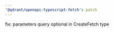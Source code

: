```yaml
---
'@qdrant/openapi-typescript-fetch': patch
---
```


fix: parameters query optional in CreateFetch type
